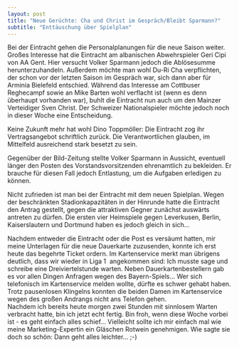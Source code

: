 ```yaml
---
layout: post
title: "Neue Gerüchte: Cha und Christ im Gespräch/Bleibt Sparmann?"
subtitle: "Enttäuschung über Spielplan"
---
```


Bei der Eintracht gehen die Personalplanungen für die neue Saison weiter. Großes Interesse hat die Eintracht am albanischen Abwehrspieler Geri Cipi von AA Gent. Hier versucht Volker Sparmann jedoch die Ablösesumme herunterzuhandeln. Außerdem möchte man wohl Du-Ri Cha verpflichten, der schon vor der letzten Saison im Gespräch war, sich dann aber für Arminia Bielefeld entschied. Während das Interesse am Cottbuser Reghecampf sowie an Mike Barten wohl verflacht ist (wenn es denn überhaupt vorhanden war), buhlt die Eintracht nun auch um den Mainzer Verteidiger Sven Christ. Der Schweizer Nationalspieler möchte jedoch noch in dieser Woche eine Entscheidung.

Keine Zukunft mehr hat wohl Dino Toppmöller: Die Eintracht zog ihr Vertragsangebot schriftlich zurück. Die Verantwortlichen glauben, im Mittelfeld ausreichend stark besetzt zu sein.

Gegenüber der Bild-Zeitung stellte Volker Sparmann in Aussicht, eventuell länger den Posten des Vorstandsvorsitzenden ehrenamtlich zu bekleiden. Er brauche für diesen Fall jedoch Entlastung, um die Aufgaben erledigen zu können.

Nicht zufrieden ist man bei der Eintracht mit dem neuen Spielplan. Wegen der beschränkten Stadionkapazitäten in der Hinrunde hatte die Eintracht den Antrag gestellt, gegen die attraktiven Gegner zunächst auswärts antreten zu dürfen. Die ersten vier Heimspiele gegen Leverkusen, Berlin, Kaiserslautern und Dortmund haben es jedoch gleich in sich...

Nachdem entweder die Eintracht oder die Post es versäumt hatten, mir meine Unterlagen für die neue Dauerkarte zuzusenden, konnte ich erst heute das begehrte Ticket ordern. Im Kartenservice merkt man übrigens deutlich, dass wir wieder in Liga 1  angekommen sind: Ich musste sage und schreibe eine Dreiviertelstunde warten. Neben Dauerkartenbestellern gab es vor allen Dingen Anfragen wegen des Bayern-Spiels... Wer sich telefonisch im Kartenservice melden wollte, dürfte es schwer gehabt haben. Trotz pausenlosen Klingelns konnten die beiden Damen im Kartenservice wegen des großen Andrangs nicht ans Telefon gehen.  
Nachdem ich bereits heute morgen zwei Stunden mit sinnlosem Warten verbracht hatte, bin ich jetzt echt fertig. Bin froh, wenn diese Woche vorbei ist - es geht einfach alles schief... Vielleicht sollte ich mir einfach mal wie meine Marketing-Expertin ein Gläschen Rotwein genehmigen. Wie sagte sie doch so schön: Dann geht alles leichter... ;-)
